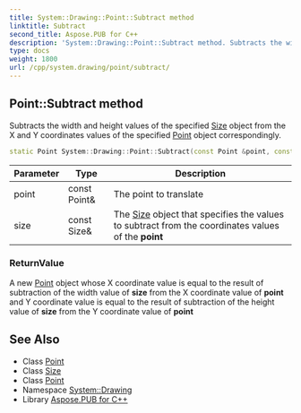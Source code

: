 ```yaml
---
title: System::Drawing::Point::Subtract method
linktitle: Subtract
second_title: Aspose.PUB for C++
description: 'System::Drawing::Point::Subtract method. Subtracts the width and height values of the specified Size object from the X and Y coordinates values of the specified Point object correspondingly in C++.'
type: docs
weight: 1800
url: /cpp/system.drawing/point/subtract/
---
```

## Point::Subtract method


Subtracts the width and height values of the specified [Size](../../size/) object from the X and Y coordinates values of the specified [Point](../) object correspondingly.

```cpp
static Point System::Drawing::Point::Subtract(const Point &point, const Size &size)
```


| Parameter | Type | Description |
| --- | --- | --- |
| point | const Point\& | The point to translate |
| size | const Size\& | The [Size](../../size/) object that specifies the values to subtract from the coordinates values of the **point** |

### ReturnValue

A new [Point](../) object whose X coordinate value is equal to the result of subtraction of the width value of **size** from the X coordinate value of **point** and Y coordinate value is equal to the result of subtraction of the height value of **size** from the Y coordinate value of **point**

## See Also

* Class [Point](../)
* Class [Size](../../size/)
* Class [Point](../)
* Namespace [System::Drawing](../../)
* Library [Aspose.PUB for C++](../../../)
